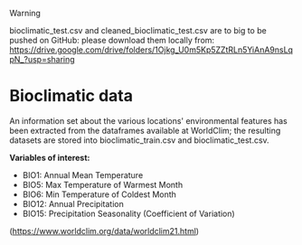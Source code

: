 > [!WARNING]  
> bioclimatic_test.csv and cleaned_bioclimatic_test.csv are to big to be pushed on GitHub: please download them locally from:
> https://drive.google.com/drive/folders/1Ojkg_U0m5Kp5ZZtRLn5YiAnA9nsLqpN_?usp=sharing

# Bioclimatic data
An information set about the various locations' environmental features has been extracted from the dataframes available at WorldClim; the resulting datasets are stored into bioclimatic_train.csv and bioclimatic_test.csv.

**Variables of interest:**
- BIO1: Annual Mean Temperature
- BIO5: Max Temperature of Warmest Month
- BIO6: Min Temperature of Coldest Month
- BIO12: Annual Precipitation
- BIO15: Precipitation Seasonality (Coefficient of Variation)

(https://www.worldclim.org/data/worldclim21.html)